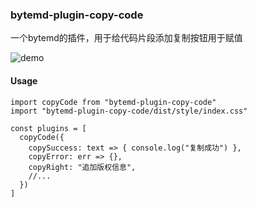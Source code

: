 ### bytemd-plugin-copy-code

一个bytemd的插件，用于给代码片段添加复制按钮用于赋值

![demo](https://file.mmmss.com/i/2024/09/05/396831.png)

#### Usage

```shell
import copyCode from "bytemd-plugin-copy-code"
import "bytemd-plugin-copy-code/dist/style/index.css"

const plugins = [
  copyCode({
    copySuccess: text => { console.log("复制成功") },
    copyError: err => {},
    copyRight: "追加版权信息",
    //...
  })
]
```

